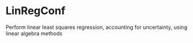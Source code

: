# LinRegConf
Perform linear least squares regression, accounting for uncertainty, using linear algebra methods
